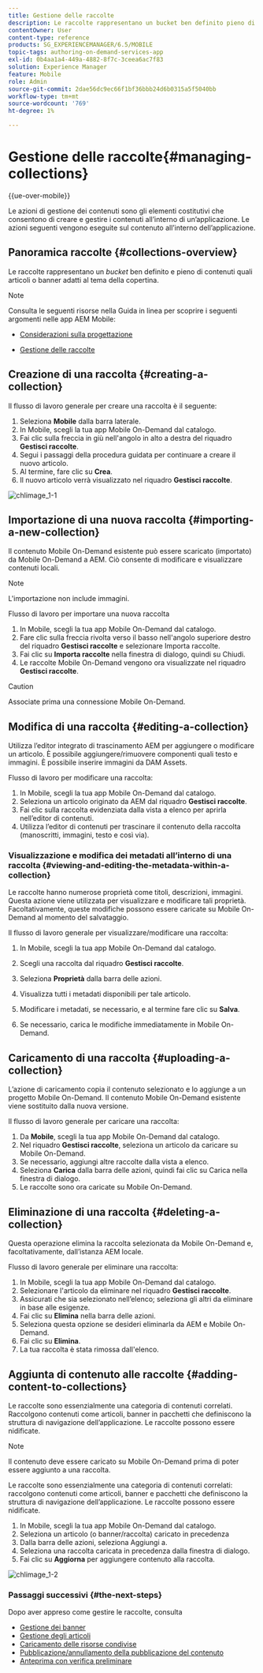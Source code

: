 ```yaml
---
title: Gestione delle raccolte
description: Le raccolte rappresentano un bucket ben definito pieno di contenuti quali articoli o banner adatti al tema della copertina. Per ulteriori informazioni, segui questa pagina.
contentOwner: User
content-type: reference
products: SG_EXPERIENCEMANAGER/6.5/MOBILE
topic-tags: authoring-on-demand-services-app
exl-id: 0b4aa1a4-449a-4882-8f7c-3ceea6ac7f83
solution: Experience Manager
feature: Mobile
role: Admin
source-git-commit: 2dae56dc9ec66f1bf36bbb24d6b0315a5f5040bb
workflow-type: tm+mt
source-wordcount: '769'
ht-degree: 1%

---
```


# Gestione delle raccolte{#managing-collections}

{{ue-over-mobile}}

Le azioni di gestione dei contenuti sono gli elementi costitutivi che consentono di creare e gestire i contenuti all’interno di un’applicazione. Le azioni seguenti vengono eseguite sul contenuto all’interno dell’applicazione.

## Panoramica raccolte {#collections-overview}

Le raccolte rappresentano un *bucket* ben definito e pieno di contenuti quali articoli o banner adatti al tema della copertina.

>[!NOTE]
>
>Consulta le seguenti risorse nella Guida in linea per scoprire i seguenti argomenti nelle app AEM Mobile:
>
>* [Considerazioni sulla progettazione](https://helpx.adobe.com/digital-publishing-solution/help/design-app.html)
>
>* [Gestione delle raccolte](https://helpx.adobe.com/digital-publishing-solution/help/creating-collections.html)
>

## Creazione di una raccolta {#creating-a-collection}

Il flusso di lavoro generale per creare una raccolta è il seguente:

1. Seleziona **Mobile** dalla barra laterale.
1. In Mobile, scegli la tua app Mobile On-Demand dal catalogo.
1. Fai clic sulla freccia in giù nell&#39;angolo in alto a destra del riquadro **Gestisci raccolte**.
1. Segui i passaggi della procedura guidata per continuare a creare il nuovo articolo.
1. Al termine, fare clic su **Crea**.
1. Il nuovo articolo verrà visualizzato nel riquadro **Gestisci raccolte**.

![chlimage_1-1](assets/chlimage_1-1.gif)

## Importazione di una nuova raccolta {#importing-a-new-collection}

Il contenuto Mobile On-Demand esistente può essere scaricato (importato) da Mobile On-Demand a AEM. Ciò consente di modificare e visualizzare contenuti locali.

>[!NOTE]
>
>L&#39;importazione non include immagini.

Flusso di lavoro per importare una nuova raccolta

1. In Mobile, scegli la tua app Mobile On-Demand dal catalogo.
1. Fare clic sulla freccia rivolta verso il basso nell&#39;angolo superiore destro del riquadro **Gestisci raccolte** e selezionare Importa raccolte.
1. Fai clic su **Importa raccolte** nella finestra di dialogo, quindi su Chiudi.
1. Le raccolte Mobile On-Demand vengono ora visualizzate nel riquadro **Gestisci raccolte**.

>[!CAUTION]
>
>Associate prima una connessione Mobile On-Demand.

## Modifica di una raccolta {#editing-a-collection}

Utilizza l’editor integrato di trascinamento AEM per aggiungere o modificare un articolo. È possibile aggiungere/rimuovere componenti quali testo e immagini. È possibile inserire immagini da DAM Assets.

Flusso di lavoro per modificare una raccolta:

1. In Mobile, scegli la tua app Mobile On-Demand dal catalogo.
1. Seleziona un articolo originato da AEM dal riquadro **Gestisci raccolte**.
1. Fai clic sulla raccolta evidenziata dalla vista a elenco per aprirla nell’editor di contenuti.
1. Utilizza l’editor di contenuti per trascinare il contenuto della raccolta (manoscritti, immagini, testo e così via).

### Visualizzazione e modifica dei metadati all’interno di una raccolta {#viewing-and-editing-the-metadata-within-a-collection}

Le raccolte hanno numerose proprietà come titoli, descrizioni, immagini. Questa azione viene utilizzata per visualizzare e modificare tali proprietà. Facoltativamente, queste modifiche possono essere caricate su Mobile On-Demand al momento del salvataggio.

Il flusso di lavoro generale per visualizzare/modificare una raccolta:

1. In Mobile, scegli la tua app Mobile On-Demand dal catalogo.
1. Scegli una raccolta dal riquadro **Gestisci raccolte**.

1. Seleziona **Proprietà** dalla barra delle azioni.
1. Visualizza tutti i metadati disponibili per tale articolo.
1. Modificare i metadati, se necessario, e al termine fare clic su **Salva**.
1. Se necessario, carica le modifiche immediatamente in Mobile On-Demand.

## Caricamento di una raccolta {#uploading-a-collection}

L’azione di caricamento copia il contenuto selezionato e lo aggiunge a un progetto Mobile On-Demand. Il contenuto Mobile On-Demand esistente viene sostituito dalla nuova versione.

Il flusso di lavoro generale per caricare una raccolta:

1. Da **Mobile**, scegli la tua app Mobile On-Demand dal catalogo.
1. Nel riquadro **Gestisci raccolte**, seleziona un articolo da caricare su Mobile On-Demand.
1. Se necessario, aggiungi altre raccolte dalla vista a elenco.
1. Seleziona **Carica** dalla barra delle azioni, quindi fai clic su Carica nella finestra di dialogo.
1. Le raccolte sono ora caricate su Mobile On-Demand.

## Eliminazione di una raccolta {#deleting-a-collection}

Questa operazione elimina la raccolta selezionata da Mobile On-Demand e, facoltativamente, dall’istanza AEM locale.

Flusso di lavoro generale per eliminare una raccolta:

1. In Mobile, scegli la tua app Mobile On-Demand dal catalogo.
1. Selezionare l&#39;articolo da eliminare nel riquadro **Gestisci raccolte**.
1. Assicurati che sia selezionato nell’elenco; seleziona gli altri da eliminare in base alle esigenze.
1. Fai clic su **Elimina** nella barra delle azioni.
1. Seleziona questa opzione se desideri eliminarla da AEM e Mobile On-Demand.
1. Fai clic su **Elimina**.
1. La tua raccolta è stata rimossa dall&#39;elenco.

## Aggiunta di contenuto alle raccolte {#adding-content-to-collections}

Le raccolte sono essenzialmente una categoria di contenuti correlati. Raccolgono contenuti come articoli, banner in pacchetti che definiscono la struttura di navigazione dell’applicazione. Le raccolte possono essere nidificate.

>[!NOTE]
>
>Il contenuto deve essere caricato su Mobile On-Demand prima di poter essere aggiunto a una raccolta.

Le raccolte sono essenzialmente una categoria di contenuti correlati: raccolgono contenuti come articoli, banner e pacchetti che definiscono la struttura di navigazione dell’applicazione. Le raccolte possono essere nidificate.

1. In Mobile, scegli la tua app Mobile On-Demand dal catalogo.
1. Seleziona un articolo (o banner/raccolta) caricato in precedenza
1. Dalla barra delle azioni, seleziona Aggiungi a.
1. Seleziona una raccolta caricata in precedenza dalla finestra di dialogo.
1. Fai clic su **Aggiorna** per aggiungere contenuto alla raccolta.

![chlimage_1-2](assets/chlimage_1-2.gif)

### Passaggi successivi {#the-next-steps}

Dopo aver appreso come gestire le raccolte, consulta

* [Gestione dei banner](/help/mobile/mobile-on-demand-managing-banners.md)
* [Gestione degli articoli](/help/mobile/mobile-on-demand-managing-articles.md)
* [Caricamento delle risorse condivise](/help/mobile/mobile-on-demand-shared-resources.md)
* [Pubblicazione/annullamento della pubblicazione del contenuto](/help/mobile/mobile-on-demand-publishing-unpublishing.md)
* [Anteprima con verifica preliminare](/help/mobile/aem-mobile-manage-ondemand-services.md)
